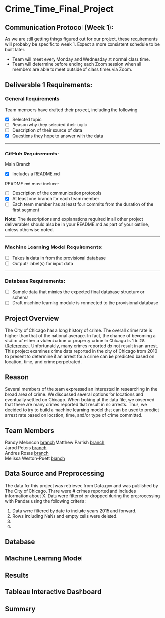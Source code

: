 # Crime_Time_Final_Project

## Communication Protocol (Week 1):
As we are still getting things figured out for our project, these requirements will probably be specific to week 1. Expect a more consistent schedule to be built later.

* Team will meet every Monday and Wednesday at normal class time.
* Team will determine before ending each Zoom session when all members are able to meet outside of class times via Zoom.

## Deliverable 1 Requirements:
### General Requirements
Team members have drafted their project, including the following:

- [X] Selected topic
- [ ] Reason why they selected their topic 
- [ ] Description of their source of data
- [X] Questions they hope to answer with the data

---

### GitHub Requirements:
Main Branch
- [X] Includes a README.md

README.md must include:
- [ ] Description of the communication protocols
- [X] At least one branch for each team member
- [ ] Each team member has at least four commits from the duration of the first segment

**Note**: The descriptions and explanations required in all other project deliverables should also be in your README.md as part of your outline, unless otherwise noted.

--- 

### Machine Learning Model Requirements:
- [ ] Takes in data in from the provisional database
- [ ] Outputs label(s) for input data

---

### Database Requirements:
- [ ] Sample data that mimics the expected final database structure or schema
- [ ] Draft machine learning module is connected to the provisional database

## Project Overview

The City of Chicago has a long history of crime. The overall crime rate is higher than that of the national average. In fact, the chance of becoming a victim of either a violent crime or property crime in Chicago is 1 in 28 [(Reference)](https://www.neighborhoodscout.com/il/chicago/crime#description).  Unfortunately, many crimes reported do not result in an arrest. This project examines crime data reported in the city of Chicago from 2010 to present to determine if an arrest for a crime can be predicted based on location, time, and crime perpetrated.

## Reason

Several members of the team expressed an interested in researching in the broad area of crime. We discussed several options for locations and eventually settled on Chicago. When looking at the data file, we observed that there are many crimes reported that result in no arrests. Thus, we decided to try to build a machine learning model that can be used to predict arrest rate based on location, time, and/or type of crime committed.

## Team Members

Randy Melancon [branch](https://github.com/profweston/Crime_Time_Final_Project/tree/randys-branch)
Matthew Parrish [branch](https://github.com/profweston/Crime_Time_Final_Project/tree/mparrish)\
Jarod Peters [branch](https://github.com/profweston/Crime_Time_Final_Project/tree/jarodpeters)\
Andres Rosas [branch](https://github.com/profweston/Crime_Time_Final_Project/tree/andres)\
Melissa Weston-Puett [branch](https://github.com/profweston/Crime_Time_Final_Project/tree/mels-branch)

## Data Source and Preprocessing

The data for this project was retrieved from Data.gov and was published by The City of Chicago. There were # crimes reported and includes information about X. Data were filtered or dropped during the preprocessing with Pandas using the following criteria:

1. Data were filtered by date to include years 2015 and forward.
2. Rows including NaNs and empty cells were deleted.
3.
4. 

## Database

## Machine Learning Model

## Results

## Tableau Interactive Dashboard

## Summary
